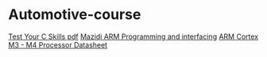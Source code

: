 # Automotive-course
[Test Your C Skills pdf](http://www.sitesbay.com/Download/c/test-your-c-skill.pdf)
[Mazidi ARM Programming and interfacing](https://drive.google.com/drive/folders/0B7RmoZAlTOGPZTFHN2pjdi1QdTA)
[ARM Cortex M3 - M4 Processor Datasheet](https://drive.google.com/drive/folders/0B7RmoZAlTOGPZTFHN2pjdi1QdTA)
